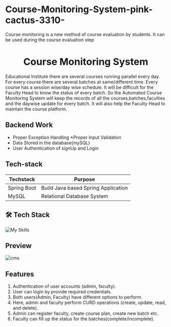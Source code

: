 

# Course-Monitoring-System-pink-cactus-3310-
Course monitoring is a new method of course evaluation by students. It can be used during the course evaluation step

<h1 align="center" style="font-size:30px">Course Monitoring System</h1>


Educational  Institute there are several courses running parallel  every day. For every course there are several batches at same/different time. Every course has a session wise/day wise schedule. It will be difficult for the Faculty Head to know the status of every batch. So the Automated Course Monitoring System will keep the records of all the courses,batches,faculties and the daywise update for every batch. It will also help the Faculty Head to maintain the course platform.


## Backend Work

 * Proper Exception Handling
 *Proper Input Validation
 * Data Stored in the database(mySQL)
 * User Authentication of signUp and Login

<h2 align="left">Tech-stack</h2>
<h4 align="left">

| Techstack|Purpose |
| ------|------ |
| Spring Boot | Build Java based Spring Application |
| MySQL |Relational Database System |

  ## 🛠 Tech Stack
![My Skills](https://skillicons.dev/icons?i=java,mysql,powershell,git,github)

## Preview

![cms](https://user-images.githubusercontent.com/47365524/201129427-ec584d78-6eb6-4484-83ce-dc9a5fba729a.png)

## Features
1. Authentication of user accounts (admin, faculty).
2. User can login by provide required credentials.
3. Both users(Admin, Faculty) have different options to perform.
4. Here, admin and faculty perform CURD operations (create, update, read, and delete).
5. Admin can register faculty, create course plan, create new batch etc.
6. Faculty can fill up the status for the batches(complete/incomplete).





